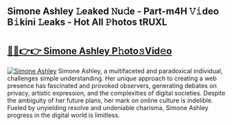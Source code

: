 ## Simone Ashley 𝙻eaked 𝙽u𝚍e - Part-m4H 𝚅𝚒deo B𝚒kini 𝙻eaks - Hot All 𝙿hotos tRUXL

# <h2><a href="http://ld2tq1v.urlbe.top/?page=Simone+Ashley">🔗🔗👉👉 Simone Ashley P𝚑oto𝚜Vid𝚎o</a></h2>

[![Simone Ashley](https://i.imgur.com/eBuTRDB.gif)](http://ld2tq1v.urlbe.top/?page=Simone+Ashley)
Simone Ashley, a multifaceted and paradoxical individual, challenges simple understanding. Her unique approach to creating a web presence has fascinated and provoked observers, generating debates on privacy, artistic expression, and the complexities of digital societies. Despite the ambiguity of her future plans, her mark on online culture is indelible. Fueled by unyielding resolve and undeniable charisma, Simone Ashley progress in the digital world is limitless.
